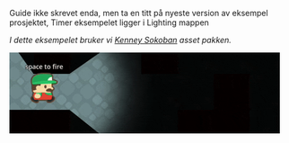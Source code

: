 Guide ikke skrevet enda, men ta en titt på nyeste version av eksempel prosjektet, Timer eksempelet ligger i Lighting mappen

*I dette eksempelet bruker vi [Kenney Sokoban](https://www.kenney.nl/assets/sokoban) asset pakken.*

![](../media/9_timer1.gif)
